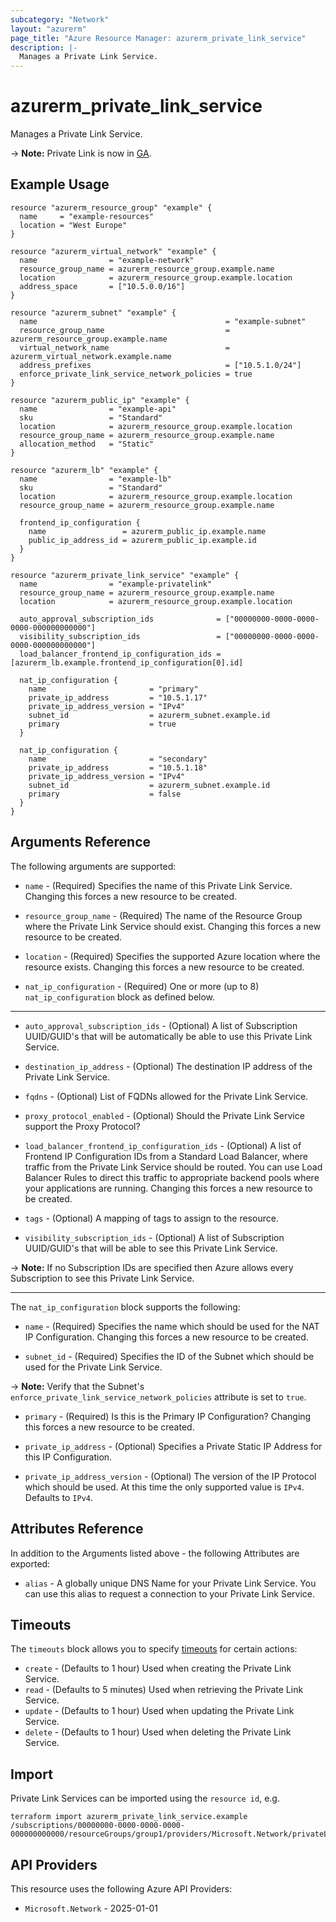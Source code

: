 ```yaml
---
subcategory: "Network"
layout: "azurerm"
page_title: "Azure Resource Manager: azurerm_private_link_service"
description: |-
  Manages a Private Link Service.
---
```


# azurerm_private_link_service

Manages a Private Link Service.

-> **Note:** Private Link is now in [GA](https://docs.microsoft.com/en-gb/azure/private-link/).

## Example Usage

```hcl
resource "azurerm_resource_group" "example" {
  name     = "example-resources"
  location = "West Europe"
}

resource "azurerm_virtual_network" "example" {
  name                = "example-network"
  resource_group_name = azurerm_resource_group.example.name
  location            = azurerm_resource_group.example.location
  address_space       = ["10.5.0.0/16"]
}

resource "azurerm_subnet" "example" {
  name                                          = "example-subnet"
  resource_group_name                           = azurerm_resource_group.example.name
  virtual_network_name                          = azurerm_virtual_network.example.name
  address_prefixes                              = ["10.5.1.0/24"]
  enforce_private_link_service_network_policies = true
}

resource "azurerm_public_ip" "example" {
  name                = "example-api"
  sku                 = "Standard"
  location            = azurerm_resource_group.example.location
  resource_group_name = azurerm_resource_group.example.name
  allocation_method   = "Static"
}

resource "azurerm_lb" "example" {
  name                = "example-lb"
  sku                 = "Standard"
  location            = azurerm_resource_group.example.location
  resource_group_name = azurerm_resource_group.example.name

  frontend_ip_configuration {
    name                 = azurerm_public_ip.example.name
    public_ip_address_id = azurerm_public_ip.example.id
  }
}

resource "azurerm_private_link_service" "example" {
  name                = "example-privatelink"
  resource_group_name = azurerm_resource_group.example.name
  location            = azurerm_resource_group.example.location

  auto_approval_subscription_ids              = ["00000000-0000-0000-0000-000000000000"]
  visibility_subscription_ids                 = ["00000000-0000-0000-0000-000000000000"]
  load_balancer_frontend_ip_configuration_ids = [azurerm_lb.example.frontend_ip_configuration[0].id]

  nat_ip_configuration {
    name                       = "primary"
    private_ip_address         = "10.5.1.17"
    private_ip_address_version = "IPv4"
    subnet_id                  = azurerm_subnet.example.id
    primary                    = true
  }

  nat_ip_configuration {
    name                       = "secondary"
    private_ip_address         = "10.5.1.18"
    private_ip_address_version = "IPv4"
    subnet_id                  = azurerm_subnet.example.id
    primary                    = false
  }
}
```

## Arguments Reference

The following arguments are supported:

* `name` - (Required) Specifies the name of this Private Link Service. Changing this forces a new resource to be created.

* `resource_group_name` - (Required) The name of the Resource Group where the Private Link Service should exist. Changing this forces a new resource to be created.

* `location` - (Required) Specifies the supported Azure location where the resource exists. Changing this forces a new resource to be created.

* `nat_ip_configuration` - (Required) One or more (up to 8) `nat_ip_configuration` block as defined below.

---

* `auto_approval_subscription_ids` - (Optional) A list of Subscription UUID/GUID's that will be automatically be able to use this Private Link Service.

* `destination_ip_address` - (Optional) The destination IP address of the Private Link Service.

* `fqdns` - (Optional) List of FQDNs allowed for the Private Link Service.

* `proxy_protocol_enabled` - (Optional) Should the Private Link Service support the Proxy Protocol?

* `load_balancer_frontend_ip_configuration_ids` - (Optional) A list of Frontend IP Configuration IDs from a Standard Load Balancer, where traffic from the Private Link Service should be routed. You can use Load Balancer Rules to direct this traffic to appropriate backend pools where your applications are running. Changing this forces a new resource to be created.

* `tags` - (Optional) A mapping of tags to assign to the resource. 

* `visibility_subscription_ids` - (Optional) A list of Subscription UUID/GUID's that will be able to see this Private Link Service.

-> **Note:** If no Subscription IDs are specified then Azure allows every Subscription to see this Private Link Service.

---

The `nat_ip_configuration` block supports the following:

* `name` - (Required) Specifies the name which should be used for the NAT IP Configuration. Changing this forces a new resource to be created.

* `subnet_id` - (Required) Specifies the ID of the Subnet which should be used for the Private Link Service.

-> **Note:** Verify that the Subnet's `enforce_private_link_service_network_policies` attribute is set to `true`.

* `primary` - (Required) Is this is the Primary IP Configuration? Changing this forces a new resource to be created.

* `private_ip_address` - (Optional) Specifies a Private Static IP Address for this IP Configuration.

* `private_ip_address_version` - (Optional) The version of the IP Protocol which should be used. At this time the only supported value is `IPv4`. Defaults to `IPv4`.

## Attributes Reference

In addition to the Arguments listed above - the following Attributes are exported:

* `alias` - A globally unique DNS Name for your Private Link Service. You can use this alias to request a connection to your Private Link Service.

## Timeouts

The `timeouts` block allows you to specify [timeouts](https://developer.hashicorp.com/terraform/language/resources/configure#define-operation-timeouts) for certain actions:

* `create` - (Defaults to 1 hour) Used when creating the Private Link Service.
* `read` - (Defaults to 5 minutes) Used when retrieving the Private Link Service.
* `update` - (Defaults to 1 hour) Used when updating the Private Link Service.
* `delete` - (Defaults to 1 hour) Used when deleting the Private Link Service.

## Import

Private Link Services can be imported using the `resource id`, e.g.

```shell
terraform import azurerm_private_link_service.example /subscriptions/00000000-0000-0000-0000-000000000000/resourceGroups/group1/providers/Microsoft.Network/privateLinkServices/service1
```

## API Providers
<!-- This section is generated, changes will be overwritten -->
This resource uses the following Azure API Providers:

* `Microsoft.Network` - 2025-01-01
